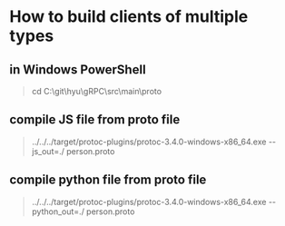 # How to build clients of multiple types

## in Windows PowerShell
>cd C:\git\hyu\gRPC\src\main\proto

## compile JS file from proto file
>../../../target/protoc-plugins/protoc-3.4.0-windows-x86_64.exe --js_out=./ person.proto

## compile python file from proto file
>../../../target/protoc-plugins/protoc-3.4.0-windows-x86_64.exe --python_out=./ person.proto
